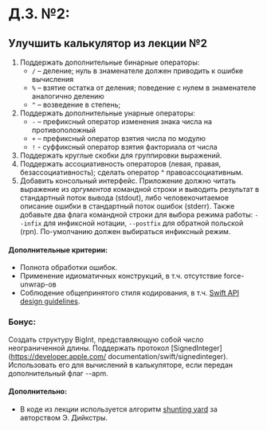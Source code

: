 # Д.З. №2:

## Улучшить калькулятор из лекции №2
1. Поддержать дополнительные бинарные операторы:
	- `/` – деление; нуль в знаменателе должен приводить к ошибке вычисления
	- `%` – взятие остатка от деления; поведение с нулем в знаменателе аналогично делению
	- `^` – возведение в степень;
2. Поддержать дополнительные унарные операторы:
	- `-` – префиксный оператор изменения знака числа на противоположный
	- `+` – префиксный оператор взятия числа по модулю
	- `!` - суффиксный оператор взятия факториала от числа
3. Поддержать круглые скобки для группировки выражений.
4. Поддержать ассоциативность операторов (левая, правая, безассоциативность); сделать оператор ^ правоассоциативным.
5. Добавить консольный интерфейс. Приложение должно читать выражение из *аргументов* командной строки и выводить результат в стандартный поток вывода (stdout), либо человекочитаемое описание ошибки в стандартный поток ошибок (stderr). Также добавьте два флага командной строки для выбора режима работы: `--infix` для инфиксной нотации, `--postfix` для обратной польской (rpn). По-умолчанию должен выбираться инфиксный режим.

#### Дополнительные критерии:
- Полнота обработки ошибок. 
- Применение идиоматичных конструкций, в т.ч. отсутствие force-unwrap-ов
- Соблюдение общепринятого стиля кодирования, в т.ч. [Swift API design guidelines](https://swift.org/documentation/api-design-guidelines).

### Бонус:
Создать структуру BigInt, представляющую собой число неограниченной длины. Поддержать протокол [SignedInteger](https://developer.apple.com/
documentation/swift/signedinteger). Использовать его для вычислений в калькуляторе, если передан дополнительный флаг --apm.

#### Дополнительно:
+ В коде из лекции используется алгоритм [shunting yard](https://en.wikipedia.org/wiki/Shunting-yard_algorithm) за авторством Э. Дийкстры.
